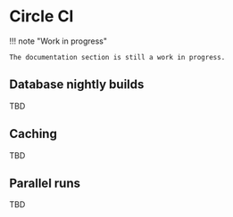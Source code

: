 # Circle CI

!!! note "Work in progress"

    The documentation section is still a work in progress.

## Database nightly builds

TBD

## Caching

TBD

## Parallel runs

TBD
